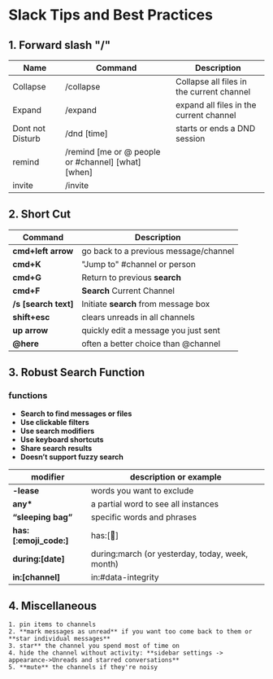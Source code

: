 # Slack Tips and Best Practices

## 1. Forward slash "/"

| Name             | Command                                            | Description                               |
| ---------------- | -------------------------------------------------- | ----------------------------------------- |
| Collapse         | /collapse                                          | Collapse all files in the current channel |
| Expand           | /expand                                            | expand all files in the current channel   |
| Dont not Disturb | /dnd [time]                                        | starts or ends a DND session              |
| remind           | /remind [me or @ people or #channel] [what] [when] |                                           |
| invite           | /invite                                            |                                           |

## 2. Short Cut

| Command              | Description                           |
| -------------------- | ------------------------------------- |
| **cmd+left arrow**   | go back to a previous message/channel |
| **cmd+K**            | "Jump to" #channel or person          |
| **cmd+G**            | Return to previous **search**         |
| **cmd+F**            | **Search** Current Channel            |
| **/s [search text]** | Initiate **search** from message box  |
| **shift+esc**        | clears unreads in all channels        |
| **up arrow**         | quickly edit a message you just sent  |
| **@here**            | often a better choice than @channel   |

## 3. Robust Search Function

### functions

- **Search to find messages or files**
- **Use clickable filters**
- **Use search modifiers**
- **Use keyboard shortcuts**
- **Share search results**
- **Doesn’t support fuzzy search**

| modifier               | description or example                          |
| ---------------------- | ----------------------------------------------- |
| **-lease**             | words you want to exclude                       |
| **any\***              | a partial word to see all instances             |
| **“sleeping bag”**     | specific words and phrases                      |
| **has:[:emoji_code:]** | has:[:pineapple:]                               |
| **during:[date]**      | during:march (or yesterday, today, week, month) |
| **in:[channel]**       | in:#data-integrity                              |

 

## 4. Miscellaneous

	1. pin items to channels
 	2. **mark messages as unread** if you want too come back to them or **star individual messages**
 	3. star** the channel you spend most of time on
 	4. hide the channel without activity: **sidebar settings -> appearance->Unreads and starred conversations**
 	5. **mute** the channels if they're noisy